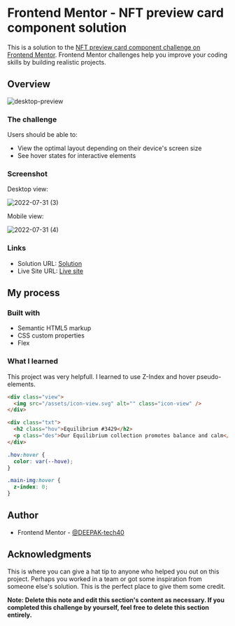 # Frontend Mentor - NFT preview card component solution

This is a solution to the [NFT preview card component challenge on Frontend Mentor](https://www.frontendmentor.io/challenges/nft-preview-card-component-SbdUL_w0U). Frontend Mentor challenges help you improve your coding skills by building realistic projects.

## Overview
![desktop-preview](https://user-images.githubusercontent.com/94350356/182017866-5cd604c2-f1a8-4edd-ad93-d70e28677b12.jpg)

### The challenge

Users should be able to:

- View the optimal layout depending on their device's screen size
- See hover states for interactive elements

### Screenshot

Desktop view:

![2022-07-31 (3)](https://user-images.githubusercontent.com/94350356/182017809-910c61a9-9995-48d1-8228-bc4738f95f6f.png)

Mobile view:

![2022-07-31 (4)](https://user-images.githubusercontent.com/94350356/182017827-e0fe0bdf-1297-4309-acd4-601f974a02c1.png)


### Links

- Solution URL: [Solution](https://www.frontendmentor.io/solutions/nft-preview-card-component-JaLEWCVt1H)
- Live Site URL: [Live site](https://62e63fcaab662b2f11cc1747--deepak-tech40-nft-preview-card.netlify.app/)

## My process

### Built with

- Semantic HTML5 markup
- CSS custom properties
- Flex

### What I learned

This project was very helpfull. I learned to use Z-Index and hover pseudo-elements.

```html
<div class="view">
  <img src="/assets/icon-view.svg" alt="" class="icon-view" />
</div>

<div class="txt">
  <h2 class="hov">Equilibrium #3429</h2>
  <p class="des">Our Equilibrium collection promotes balance and calm</p>
</div>
```

```css
.hov:hover {
  color: var(--hove);
}

.main-img:hover {
  z-index: 0;
}
```

## Author

- Frontend Mentor - [@DEEPAK-tech40](https://github.com/DEEPAK-tech40)

## Acknowledgments

This is where you can give a hat tip to anyone who helped you out on this project. Perhaps you worked in a team or got some inspiration from someone else's solution. This is the perfect place to give them some credit.

**Note: Delete this note and edit this section's content as necessary. If you completed this challenge by yourself, feel free to delete this section entirely.**
